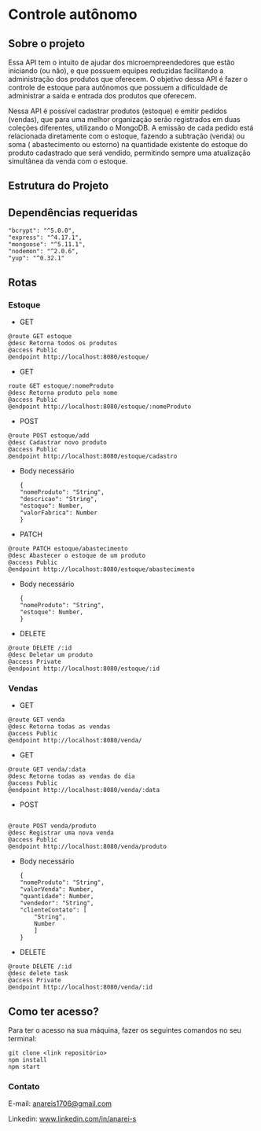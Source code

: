 # Controle autônomo

## Sobre o projeto
Essa API tem o intuito de ajudar dos microempreendedores que estão iniciando (ou não), e que possuem equipes reduzidas facilitando a administração dos produtos que oferecem. O objetivo dessa API é fazer o controle de estoque para autônomos que possuem a dificuldade de administrar a saída e entrada dos produtos que oferecem. 

Nessa API é possível cadastrar produtos (estoque) e emitir pedidos (vendas), que para uma melhor organização serão registrados em duas coleções diferentes, utilizando o MongoDB. A emissão de cada pedido está relacionada diretamente com o estoque, fazendo a subtração (venda) ou soma ( abastecimento ou estorno) na quantidade existente do estoque do produto cadastrado que será vendido, permitindo sempre uma atualização simultânea da venda com o estoque.

## Estrutura do Projeto

## Dependências requeridas

    "bcrypt": "^5.0.0",
    "express": "^4.17.1",
    "mongoose": "^5.11.1",
    "nodemon": "^2.0.6",
    "yup": "^0.32.1"

## Rotas

### Estoque

- GET

```
@route GET estoque
@desc Retorna todos os produtos
@access Public 
@endpoint http://localhost:8080/estoque/
```

- GET

```
route GET estoque/:nomeProduto
@desc Retorna produto pelo nome
@access Public 
@endpoint http://localhost:8080/estoque/:nomeProduto
```

- POST

```
@route POST estoque/add
@desc Cadastrar novo produto
@access Public 
@endpoint http://localhost:8080/estoque/cadastro
```
    
 - Body necessário

    ```
    {
    "nomeProduto": "String",
    "descricao": "String",
    "estoque": Number,
    "valorFabrica": Number
    }
    ```

- PATCH


```
@route PATCH estoque/abastecimento
@desc Abastecer o estoque de um produto
@access Public 
@endpoint http://localhost:8080/estoque/abastecimento
```

 - Body necessário

    ```
    {
    "nomeProduto": "String",
    "estoque": Number,
    }
    ```

- DELETE

```
@route DELETE /:id
@desc Deletar um produto
@access Private 
@endpoint http://localhost:8080/estoque/:id
```

### Vendas



- GET

```
@route GET venda
@desc Retorna todas as vendas
@access Public 
@endpoint http://localhost:8080/venda/
```

- GET

```
@route GET venda/:data
@desc Retorna todas as vendas do dia 
@access Public 
@endpoint http://localhost:8080/venda/:data 
```

- POST

```

@route POST venda/produto
@desc Registrar uma nova venda
@access Public 
@endpoint http://localhost:8080/venda/produto

```

- Body necessário

    ```
    {
    "nomeProduto": "String",
    "valorVenda": Number,
    "quantidade": Number,
    "vendedor": "String",
    "clienteContato": [
        "String",
        Number
        ]
    }
    ```


- DELETE

```
@route DELETE /:id
@desc delete task
@access Private 
@endpoint http://localhost:8080/venda/:id
```

## Como ter acesso?

Para ter o acesso na sua máquina, fazer os seguintes comandos no seu terminal:

```
git clone <link repositório>
npm install
npm start

```

### Contato

E-mail: anareis1706@gmail.com

Linkedin:  www.linkedin.com/in/anarei-s
